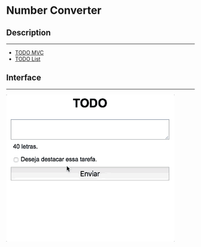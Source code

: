 # Number Converter

## Description

---

- [TODO MVC](http://todomvc.com)
- [TODO List](https://www.w3schools.com/howto/howto_js_todolist.asp)

## Interface

---

![](assets/layout.gif)
